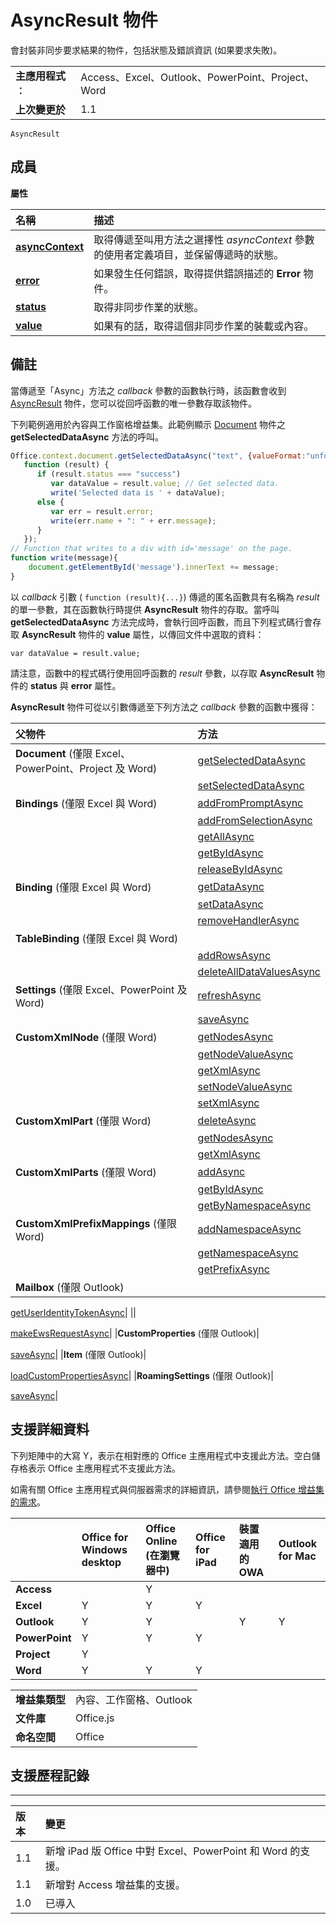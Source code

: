 
# <a name="asyncresult-object"></a>AsyncResult 物件
會封裝非同步要求結果的物件，包括狀態及錯誤資訊 (如果要求失敗)。

|||
|:-----|:-----|
|**主應用程式︰**|Access、Excel、Outlook、PowerPoint、Project、Word|
|**上次變更於**|1.1|

```
AsyncResult
```


## <a name="members"></a>成員


**屬性**


|**名稱**|**描述**|
|:-----|:-----|
|**[asyncContext](../../reference/shared/asyncresult.asynccontext.md)**|取得傳遞至叫用方法之選擇性 _asyncContext_ 參數的使用者定義項目，並保留傳遞時的狀態。|
|**[error](../../reference/shared/asyncresult.error.md)**|如果發生任何錯誤，取得提供錯誤描述的 **Error** 物件。|
|**[status](../../reference/shared/asyncresult.status.md)**|取得非同步作業的狀態。|
|**[value](../../reference/shared/asyncresult.value.md)**|如果有的話，取得這個非同步作業的裝載或內容。|

## <a name="remarks"></a>備註

當傳遞至「Async」方法之 _callback_ 參數的函數執行時，該函數會收到 [AsyncResult](../../reference/shared/asyncresult.md) 物件，您可以從回呼函數的唯一參數存取該物件。

下列範例適用於內容與工作窗格增益集。此範例顯示 [Document](../../reference/shared/document.getselecteddataasync.md) 物件之 **getSelectedDataAsync** 方法的呼叫。




```js
Office.context.document.getSelectedDataAsync("text", {valueFormat:"unformatted", filterType:"all"}, 
   function (result) {
      if (result.status === "success")      
         var dataValue = result.value; // Get selected data.
         write('Selected data is ' + dataValue);
      else {            
         var err = result.error; 
         write(err.name + ": " + err.message);
      }
   });
// Function that writes to a div with id='message' on the page.
function write(message){
    document.getElementById('message').innerText += message; 
}

```

以 _callback_ 引數 ( `function (result){...}`) 傳遞的匿名函數具有名稱為  _result_ 的單一參數，其在函數執行時提供 **AsyncResult** 物件的存取。當呼叫 **getSelectedDataAsync** 方法完成時，會執行回呼函數，而且下列程式碼行會存取 **AsyncResult** 物件的 **value** 屬性，以傳回文件中選取的資料：

 `var dataValue = result.value;`

請注意，函數中的程式碼行使用回呼函數的 _result_ 參數，以存取 **AsyncResult** 物件的 **status** 與 **error** 屬性。

**AsyncResult** 物件可從以引數傳遞至下列方法之 _callback_ 參數的函數中獲得：



|**父物件**|**方法**|
|:-----|:-----|
|**Document** (僅限 Excel、 PowerPoint、Project 及 Word)|[getSelectedDataAsync](../../reference/shared/document.getselecteddataasync.md)|
||[setSelectedDataAsync](../../reference/shared/document.setselecteddataasync.md)|
|**Bindings** (僅限 Excel 與 Word)|[addFromPromptAsync](../../reference/shared/bindings.addfrompromptasync.md)|
||[addFromSelectionAsync](../../reference/shared/bindings.addfromselectionasync.md)|
||[getAllAsync](../../reference/shared/bindings.getallasync.md)|
||[getByIdAsync](../../reference/shared/bindings.getbyidasync.md)|
||[releaseByIdAsync](../../reference/shared/bindings.releasebyidasync.md)|
|**Binding** (僅限 Excel 與 Word)|[getDataAsync](../../reference/shared/binding.getdataasync.md)|
||[setDataAsync](../../reference/shared/binding.setdataasync.md)|
||[removeHandlerAsync](../../reference/shared/binding.removehandlerasync.md)|
|**TableBinding** (僅限 Excel 與 Word)||
||[addRowsAsync](../../reference/shared/binding.tablebinding.addrowsasync.md)|
||[deleteAllDataValuesAsync](../../reference/shared/binding.tablebinding.deletealldatavaluesasync.md)|
|**Settings** (僅限 Excel、PowerPoint 及 Word)|[refreshAsync](../../reference/shared/settings.refreshasync.md)|
||[saveAsync](../../reference/shared/settings.saveasync.md)|
|**CustomXmlNode** (僅限 Word)|[getNodesAsync](../../reference/shared/customxmlnode.getnodesasync.md)|
||[getNodeValueAsync](../../reference/shared/customxmlnode.getnodevalueasync.md)|
||[getXmlAsync](../../reference/shared/customxmlnode.getxmlasync.md)|
||[setNodeValueAsync](../../reference/shared/customxmlnode.setnodevalueasync.md)|
||[setXmlAsync](../../reference/shared/customxmlnode.setxmlasync.md)|
|**CustomXmlPart** (僅限 Word)|[deleteAsync](../../reference/shared/customxmlpart.deleteasync.md)|
||[getNodesAsync](../../reference/shared/customxmlpart.getnodesasync.md)|
||[getXmlAsync](../../reference/shared/customxmlpart.getxmlasync.md)|
|**CustomXmlParts** (僅限 Word)|[addAsync](../../reference/shared/customxmlparts.addasync.md)|
||[getByIdAsync](../../reference/shared/customxmlparts.getbyidasync.md)|
||[getByNamespaceAsync](../../reference/shared/customxmlparts.getbynamespaceasync.md)|
|**CustomXmlPrefixMappings** (僅限 Word)|[addNamespaceAsync](../../reference/shared/customxmlprefixmappings.addnamespaceasync.md)|
||[getNamespaceAsync](../../reference/shared/customxmlprefixmappings.getnamespaceasync.md)|
||[getPrefixAsync](../../reference/shared/customxmlprefixmappings.getprefixasync.md)|
|**Mailbox** (僅限 Outlook)|
  [getUserIdentityTokenAsync](http://msdn.microsoft.com/library/c658518b-6867-41a0-99cf-810303e4c539%28Office.15%29.aspx)|
||
  [makeEwsRequestAsync](http://msdn.microsoft.com/library/2ec380e0-4a67-4146-92a6-6a39f65dc6f2%28Office.15%29.aspx)|
|**CustomProperties** (僅限 Outlook)|
  [saveAsync](http://msdn.microsoft.com/library/690d5aa9-62b5-4e5c-9548-62dfdbb5fa56%28Office.15%29.aspx)|
|**Item** (僅限 Outlook)|
  [loadCustomPropertiesAsync](http://msdn.microsoft.com/library/dfbec151-8ea7-4915-b723-09ea1396a261%28Office.15%29.aspx)|
|**RoamingSettings** (僅限 Outlook)|
  [saveAsync](http://msdn.microsoft.com/library/a616f71c-a447-423f-a0d2-e9d6f1ac32f8%28Office.15%29.aspx)|

## <a name="support-details"></a>支援詳細資料


下列矩陣中的大寫 Y，表示在相對應的 Office 主應用程式中支援此方法。空白儲存格表示 Office 主應用程式不支援此方法。

如需有關 Office 主應用程式與伺服器需求的詳細資訊，請參閱[執行 Office 增益集的需求](../../docs/overview/requirements-for-running-office-add-ins.md)。



| |**Office for Windows desktop**|**Office Online (在瀏覽器中)**|**Office for iPad**|**裝置適用的 OWA**|**Outlook for Mac**|
|:-----|:-----|:-----|:-----|:-----|:-----|
|**Access**||Y||||
|**Excel**|Y|Y|Y|||
|**Outlook**|Y|Y||Y|Y|
|**PowerPoint**|Y|Y|Y|||
|**Project**|Y|||||
|**Word**|Y|Y|Y|||

|||
|:-----|:-----|
|**增益集類型**|內容、工作窗格、Outlook|
|**文件庫**|Office.js|
|**命名空間**|Office|

## <a name="support-history"></a>支援歷程記錄



****


|**版本**|**變更**|
|:-----|:-----|
|1.1|新增 iPad 版 Office 中對 Excel、PowerPoint 和 Word 的支援。|
|1.1|新增對 Access 增益集的支援。|
|1.0|已導入|
